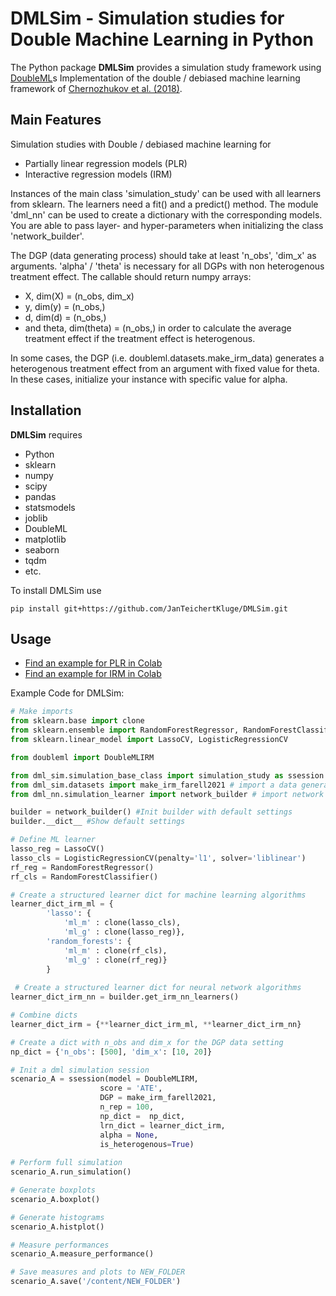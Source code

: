 # DMLSim - Simulation studies for Double Machine Learning in Python

The Python package **DMLSim** provides a simulation study framework using [DoubleML](https://github.com/DoubleML/doubleml-for-py)s Implementation of the double / debiased machine learning framework of
[Chernozhukov et al. (2018)](https://doi.org/10.1111/ectj.12097).

## Main Features

Simulation studies with Double / debiased machine learning for 

- Partially linear regression models (PLR)      
- Interactive regression models (IRM)

Instances of the main class 'simulation_study' can be used with all learners from sklearn. 
The learners need a fit() and a predict() method.
The module 'dml_nn' can be used to create a dictionary with the corresponding models. 
You are able to pass layer- and hyper-parameters when initializing the class 'network_builder'.

The DGP (data generating process) should take at least 'n_obs', 'dim_x' as arguments. 
'alpha' / 'theta' is necessary for all DGPs with non heterogenous treatment effect. 
The callable should return numpy arrays:
- X, dim(X) = (n_obs, dim_x)
- y, dim(y) = (n_obs,)
- d, dim(d) = (n_obs,)
- and theta, dim(theta) = (n_obs,) in order to calculate the average treatment effect if the treatment effect is heterogenous.

In some cases, the DGP (i.e. doubleml.datasets.make_irm_data) generates a heterogenous treatment effect from an argument with fixed value for theta. In these cases, initialize your instance with specific value for alpha.

## Installation

**DMLSim** requires

- Python
- sklearn
- numpy
- scipy
- pandas
- statsmodels
- joblib
- DoubleML
- matplotlib
- seaborn
- tqdm
- etc.

To install DMLSim use

```
pip install git+https://github.com/JanTeichertKluge/DMLSim.git
```

## Usage
- [Find an example for PLR in Colab](https://colab.research.google.com/drive/1olVJ20onhYEpwWqAbXXmCr83u0JPRAjl?usp=sharing)
- [Find an example for IRM in Colab](https://colab.research.google.com/drive/1LHdHTFZSDweR6jgA7EXoZ1l-vdzAcrj5?usp=sharing)


Example Code for DMLSim:
```python
# Make imports
from sklearn.base import clone
from sklearn.ensemble import RandomForestRegressor, RandomForestClassifier
from sklearn.linear_model import LassoCV, LogisticRegressionCV

from doubleml import DoubleMLIRM

from dml_sim.simulation_base_class import simulation_study as ssession # import simulation session object
from dml_sim.datasets import make_irm_farell2021 # import a data generating process
from dml_nn.simulation_learner import network_builder # import network builder to build torch networks wrapped in sklearn syntax using skorch

builder = network_builder() #Init builder with default settings
builder.__dict__ #Show default settings

# Define ML learner
lasso_reg = LassoCV()
lasso_cls = LogisticRegressionCV(penalty='l1', solver='liblinear')
rf_reg = RandomForestRegressor()
rf_cls = RandomForestClassifier()

# Create a structured learner dict for machine learning algorithms
learner_dict_irm_ml = {
        'lasso': {
            'ml_m' : clone(lasso_cls),
            'ml_g' : clone(lasso_reg)},
        'random_forests': {
            'ml_m' : clone(rf_cls),
            'ml_g' : clone(rf_reg)}
        }
  
 # Create a structured learner dict for neural network algorithms
learner_dict_irm_nn = builder.get_irm_nn_learners()      

# Combine dicts
learner_dict_irm = {**learner_dict_irm_ml, **learner_dict_irm_nn}        

# Create a dict with n_obs and dim_x for the DGP data setting
np_dict = {'n_obs': [500], 'dim_x': [10, 20]}

# Init a dml simulation session
scenario_A = ssession(model = DoubleMLIRM, 
                    score = 'ATE',
                    DGP = make_irm_farell2021, 
                    n_rep = 100,
                    np_dict =  np_dict, 
                    lrn_dict = learner_dict_irm, 
                    alpha = None,
                    is_heterogenous=True)
                    
# Perform full simulation
scenario_A.run_simulation()

# Generate boxplots
scenario_A.boxplot()

# Generate histograms
scenario_A.histplot()

# Measure performances
scenario_A.measure_performance()

# Save measures and plots to NEW_FOLDER
scenario_A.save('/content/NEW_FOLDER')
```
